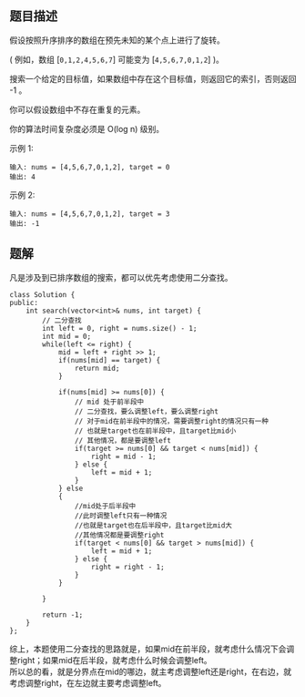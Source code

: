 ## 题目描述
假设按照升序排序的数组在预先未知的某个点上进行了旋转。

( 例如，数组 [`0,1,2,4,5,6,7`] 可能变为 [`4,5,6,7,0,1,2`] )。

搜索一个给定的目标值，如果数组中存在这个目标值，则返回它的索引，否则返回 -1 。

你可以假设数组中不存在重复的元素。

你的算法时间复杂度必须是 O(log n) 级别。

示例 1:
```
输入: nums = [4,5,6,7,0,1,2], target = 0
输出: 4
```
示例 2:
```
输入: nums = [4,5,6,7,0,1,2], target = 3
输出: -1
```

## 题解
凡是涉及到已排序数组的搜索，都可以优先考虑使用二分查找。
```
class Solution {
public:
    int search(vector<int>& nums, int target) {
        // 二分查找
        int left = 0, right = nums.size() - 1;
        int mid = 0;
        while(left <= right) {
            mid = left + right >> 1;
            if(nums[mid] == target) {
                return mid;
            }

            if(nums[mid] >= nums[0]) {
                // mid 处于前半段中
                // 二分查找，要么调整left，要么调整right
                // 对于mid在前半段中的情况，需要调整right的情况只有一种
                // 也就是target也在前半段中，且target比mid小
                // 其他情况，都是要调整left
                if(target >= nums[0] && target < nums[mid]) {
                    right = mid - 1;
                } else {
                    left = mid + 1;
                }
            } else
            {
                //mid处于后半段中
                //此时调整left只有一种情况
                //也就是target也在后半段中，且target比mid大
                //其他情况都是要调整right
                if(target < nums[0] && target > nums[mid]) {
                    left = mid + 1;
                } else {
                    right = right - 1;
                }
            }
            
        }

        return -1;
    }
};
```

综上，本题使用二分查找的思路就是，如果mid在前半段，就考虑什么情况下会调整right；如果mid在后半段，就考虑什么时候会调整left。  
所以总的看，就是分界点在mid的哪边，就主考虑调整left还是right，在右边，就考虑调整right，在左边就主要考虑调整left。